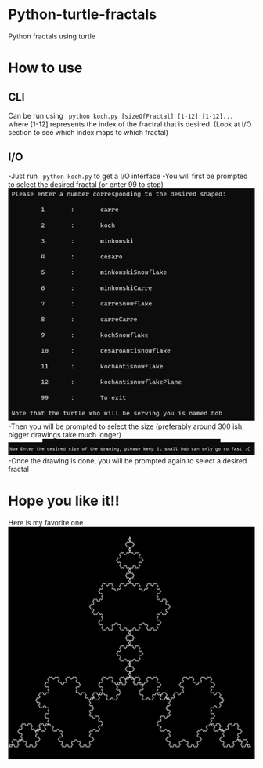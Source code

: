 # Python-turtle-fractals
Python fractals using turtle
# How to use
## CLI
Can be run using ```
python koch.py [sizeOfFractal] [1-12] [1-12]...```
where [1-12] represents the index of the fractral that is desired. (Look at I/O section to see which index maps
to which fractal)
## I/O
-Just run ```
python koch.py``` to get a I/O interface
-You will first be prompted to select the desired fractal (or enter 99 to stop)
![Prompt choice One](./markdown/prompt_one.png)
-Then you will be prompted to select the size (preferably around 300 ish, bigger drawings take much longer)
![Prompt choice Two](./markdown/prompt_two.png) 
-Once the drawing is done, you will be prompted again to select a desired fractal
# Hope you like it!!
Here is my favorite one
![kochAntiSnowFlake](./markdown/antisnowflake.jpg)
